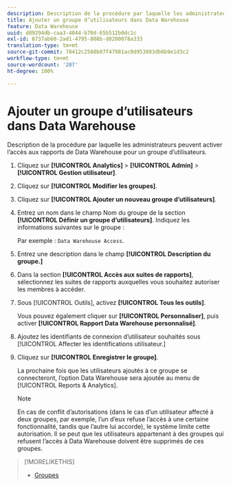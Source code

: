 ```yaml
---
description: Description de la procédure par laquelle les administrateurs peuvent activer l’accès aux rapports de Data Warehouse pour un groupe d’utilisateurs.
title: Ajouter un groupe d’utilisateurs dans Data Warehouse
feature: Data Warehouse
uuid: d89294db-caa3-4044-b70d-65b512b0dc1c
exl-id: 8737ab60-2ad1-4795-808b-d0200078a333
translation-type: tm+mt
source-git-commit: 78412c2588b07f47981ac0d953893db6b9e1d3c2
workflow-type: tm+mt
source-wordcount: '207'
ht-degree: 100%

---
```


# Ajouter un groupe d’utilisateurs dans Data Warehouse

Description de la procédure par laquelle les administrateurs peuvent activer l’accès aux rapports de Data Warehouse pour un groupe d’utilisateurs.

1. Cliquez sur **[!UICONTROL Analytics]** > **[!UICONTROL Admin]** > **[!UICONTROL Gestion utilisateur]**.
1. Cliquez sur **[!UICONTROL Modifier les groupes]**.
1. Cliquez sur **[!UICONTROL Ajouter un nouveau groupe d’utilisateurs]**.
1. Entrez un nom dans le champ Nom du groupe de la section **[!UICONTROL Définir un groupe d’utilisateurs]**. Indiquez les informations suivantes sur le groupe :

   Par exemple : `Data Warehouse Access`.
1. Entrez une description dans le champ **[!UICONTROL Description du groupe.]**
1. Dans la section **[!UICONTROL Accès aux suites de rapports]**, sélectionnez les suites de rapports auxquelles vous souhaitez autoriser les membres à accéder.
1. Sous [!UICONTROL Outils], activez **[!UICONTROL Tous les outils]**.

   Vous pouvez également cliquer sur **[!UICONTROL Personnaliser]**, puis activer **[!UICONTROL Rapport Data Warehouse personnalisé]**.

1. Ajoutez les identifiants de connexion d’utilisateur souhaités sous [!UICONTROL Affecter les identifications utilisateur.]
1. Cliquez sur **[!UICONTROL Enregistrer le groupe]**.

   La prochaine fois que les utilisateurs ajoutés à ce groupe se connecteront, l’option Data Warehouse sera ajoutée au menu de [!UICONTROL Reports &amp; Analytics].

   >[!NOTE]
   >
   >En cas de conflit d’autorisations (dans le cas d’un utilisateur affecté à deux groupes, par exemple, l’un d’eux refuse l’accès à une certaine fonctionnalité, tandis que l’autre lui accorde), le système limite cette autorisation. Il se peut que les utilisateurs appartenant à des groupes qui refusent l’accès à Data Warehouse doivent être supprimés de ces groupes.

>[!MORELIKETHIS]
>
>* [Groupes](/help/admin/user-management2/c-user-groups/groups.md)

